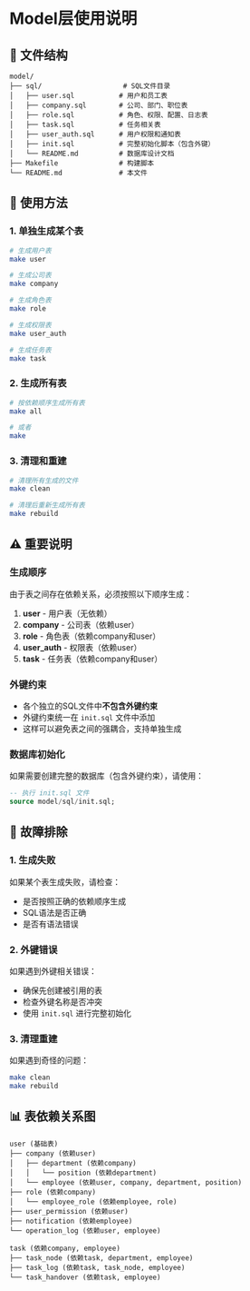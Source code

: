 # Model层使用说明

## 📁 文件结构
```
model/
├── sql/                    # SQL文件目录
│   ├── user.sql           # 用户和员工表
│   ├── company.sql        # 公司、部门、职位表
│   ├── role.sql           # 角色、权限、配置、日志表
│   ├── task.sql           # 任务相关表
│   ├── user_auth.sql      # 用户权限和通知表
│   ├── init.sql           # 完整初始化脚本（包含外键）
│   └── README.md          # 数据库设计文档
├── Makefile               # 构建脚本
└── README.md              # 本文件
```

## 🚀 使用方法

### 1. 单独生成某个表
```bash
# 生成用户表
make user

# 生成公司表
make company

# 生成角色表
make role

# 生成权限表
make user_auth

# 生成任务表
make task
```

### 2. 生成所有表
```bash
# 按依赖顺序生成所有表
make all

# 或者
make
```

### 3. 清理和重建
```bash
# 清理所有生成的文件
make clean

# 清理后重新生成所有表
make rebuild
```

## ⚠️ 重要说明

### 生成顺序
由于表之间存在依赖关系，必须按照以下顺序生成：
1. **user** - 用户表（无依赖）
2. **company** - 公司表（依赖user）
3. **role** - 角色表（依赖company和user）
4. **user_auth** - 权限表（依赖user）
5. **task** - 任务表（依赖company和user）

### 外键约束
- 各个独立的SQL文件中**不包含外键约束**
- 外键约束统一在 `init.sql` 文件中添加
- 这样可以避免表之间的强耦合，支持单独生成

### 数据库初始化
如果需要创建完整的数据库（包含外键约束），请使用：
```sql
-- 执行 init.sql 文件
source model/sql/init.sql;
```

## 🔧 故障排除

### 1. 生成失败
如果某个表生成失败，请检查：
- 是否按照正确的依赖顺序生成
- SQL语法是否正确
- 是否有语法错误

### 2. 外键错误
如果遇到外键相关错误：
- 确保先创建被引用的表
- 检查外键名称是否冲突
- 使用 `init.sql` 进行完整初始化

### 3. 清理重建
如果遇到奇怪的问题：
```bash
make clean
make rebuild
```

## 📊 表依赖关系图
```
user (基础表)
├── company (依赖user)
│   ├── department (依赖company)
│   │   └── position (依赖department)
│   └── employee (依赖user, company, department, position)
├── role (依赖company)
│   └── employee_role (依赖employee, role)
├── user_permission (依赖user)
├── notification (依赖employee)
└── operation_log (依赖user, employee)

task (依赖company, employee)
├── task_node (依赖task, department, employee)
├── task_log (依赖task, task_node, employee)
└── task_handover (依赖task, employee)
```
